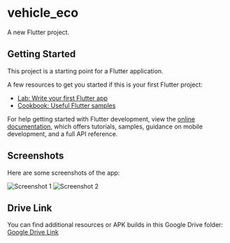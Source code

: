 # vehicle_eco

A new Flutter project.

## Getting Started

This project is a starting point for a Flutter application.

A few resources to get you started if this is your first Flutter project:

- [Lab: Write your first Flutter app](https://docs.flutter.dev/get-started/codelab)
- [Cookbook: Useful Flutter samples](https://docs.flutter.dev/cookbook)

For help getting started with Flutter development, view the
[online documentation](https://docs.flutter.dev/), which offers tutorials,
samples, guidance on mobile development, and a full API reference.

## Screenshots

Here are some screenshots of the app:

![Screenshot 1](path/to/screenshot1.png)
![Screenshot 2](path/to/screenshot2.png)

## Drive Link

You can find additional resources or APK builds in this Google Drive folder:  
[Google Drive Link](https://drive.google.com/file/d/1WfRGrUcqAWpXfQ8QCOQqhnQC7jZ2_Q40/view?usp=sharing)
